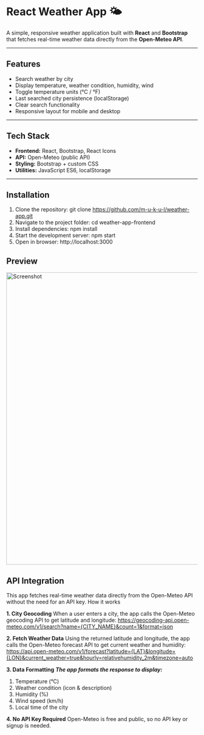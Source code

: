 # React Weather App 🌤️

A simple, responsive weather application built with **React** and **Bootstrap** that fetches real-time weather data directly from the **Open-Meteo API**.

---

## Features

- Search weather by city
- Display temperature, weather condition, humidity, wind
- Toggle temperature units (°C / °F)
- Last searched city persistence (localStorage)
- Clear search functionality
- Responsive layout for mobile and desktop

---

## Tech Stack

- **Frontend:** React, Bootstrap, React Icons
- **API:** Open-Meteo (public API)
- **Styling:** Bootstrap + custom CSS
- **Utilities:** JavaScript ES6, localStorage

---

## Installation

1. Clone the repository: git clone https://github.com/m-u-k-u-l/weather-app.git
2. Navigate to the project folder: cd weather-app-frontend
3. Install dependencies: npm install
4. Start the development server: npm start
5. Open in browser: http://localhost:3000

## Preview

<img width="1366" height="768" alt="Screenshot" src="https://github.com/user-attachments/assets/8f18d382-ccf7-412e-870f-087894c862be" />

## API Integration

This app fetches real-time weather data directly from the Open-Meteo API without the need for an API key.
How it works

**1. City Geocoding**
When a user enters a city, the app calls the Open-Meteo geocoding API to get latitude and longitude:
https://geocoding-api.open-meteo.com/v1/search?name={CITY_NAME}&count=1&format=json

**2. Fetch Weather Data**
Using the returned latitude and longitude, the app calls the Open-Meteo forecast API to get current weather and humidity:
https://api.open-meteo.com/v1/forecast?latitude={LAT}&longitude={LON}&current_weather=true&hourly=relativehumidity_2m&timezone=auto

**3. Data Formatting**
***The app formats the response to display:***
1. Temperature (°C)
2. Weather condition (icon & description)
3. Humidity (%)
4. Wind speed (km/h)
5. Local time of the city

**4. No API Key Required**
Open-Meteo is free and public, so no API key or signup is needed.
